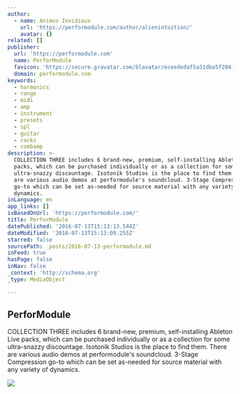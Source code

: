 ```yaml
---
author:
  - name: Animus Invidious
    url: 'https://performodule.com/author/alienintuition/'
    avatar: {}
related: []
publisher:
  url: 'https://performodule.com'
  name: PerforModule
  favicon: 'https://secure.gravatar.com/blavatar/eceededaf5a31dbe5f284fe4bca6e806?s=16'
  domain: performodule.com
keywords:
  - harmonics
  - range
  - midi
  - amp
  - instrument
  - presets
  - spl
  - guitar
  - racks
  - combamp
description: >-
  COLLECTION THREE includes 6 brand-new, premium, self-installing Ableton Live
  packs, which can be purchased individually or as a collection for some
  ultra-snazzy discountage. Isotonik Studios is the place to find them. There
  are various audio demos at performodule's soundcloud. 3-Stage Compression
  go-to which can be set as-needed for source material with any variety of
  dynamics.
inLanguage: en
app_links: []
isBasedOnUrl: 'https://performodule.com/'
title: PerforModule
datePublished: '2016-07-13T15:13:13.544Z'
dateModified: '2016-07-13T15:13:09.255Z'
starred: false
sourcePath: _posts/2016-07-13-performodule.md
inFeed: true
hasPage: false
inNav: false
_context: 'http://schema.org'
_type: MediaObject

---
```

<article style=""><h1>PerforModule</h1><p>COLLECTION THREE includes 6 brand-new, premium, self-installing Ableton Live packs, which can be purchased individually or as a collection for some ultra-snazzy discountage. Isotonik Studios is the place to find them. There are various audio demos at performodule's soundcloud. 3-Stage Compression go-to which can be set as-needed for source material with any variety of dynamics.</p><img src="https://performodule.files.wordpress.com/2016/07/20160604_162304.jpg?w=620" /></article>